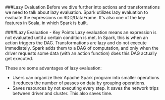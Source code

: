 ###Lazy Evaluation
Before we dive further into actions and transformations we need to talk about lazy evaluation. Spark utilizes lazy evaluation to evaluate the expressions on RDD/DataFrame. It's also one of the key features in Scala, in which Spark is built.


####Lazy Evaluation - Key Points
Lazy evaluation means an expression is not evaluated until a certain condition is met. In Spark, this is when an action triggers the DAG. Transformations are lazy and do not execute immediately. Spark adds them to a DAG of computation, and only when the driver requests some data (with an action function) does this DAG actually get executed.

These are some advantages of lazy evaluation:

* Users can organize their Apache Spark program into smaller operations. It reduces the number of passes on data by grouping operations.
* Saves resources by not executing every step. It saves the network trips between driver and cluster. This also saves time.